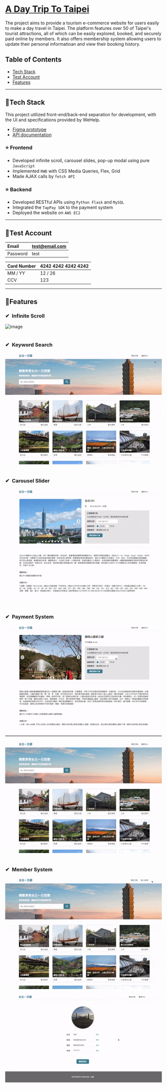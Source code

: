 # [A Day Trip To Taipei](http://52.73.166.80:3000)
The project aims to provide a tourism e-commerce website for users easily to make a day travel in Taipei. The platform features over 50 of Taipei's tourist attractions, all of which can be easily explored, booked, and securely paid online by members. It also offers membership system allowing users to update their personal informatioan and view their booking history.

## Table of Contents
+ [Tech Stack](#tech-stack)
+ [Test Account](#test-account)
+ [Features](#features)  

---

## 📍Tech Stack
This project utilized front-end/back-end separation for development, with the UI and specifications provided by WeHelp.
- [Figma prototype](https://www.figma.com/file/MZkYBH31H5gyLoZoZq116j) 
- [API documentation](https://app.swaggerhub.com/apis-docs/padax/taipei-day-trip/1.1.0) 

### ⭐️ Frontend

+ Developed infinite scroll, carousel slides, pop-up modal using pure `JavaScript`
+ Implemented `RWD` with CSS Media Queries, Flex, Grid 
+ Made AJAX calls by `fetch API`

### ⭐️ Backend

+ Developed RESTful APIs using `Python Flask` and `MySQL`
+ Integrated the `TapPay SDK` to the payment system
+ Deployed the website on `AWS EC2`

---

## 📍Test Account

  | Email | test@email.com |
  | :--- | :--- |
  | Password | test |

  | Card Number | 4242 4242 4242 4242 |
  | :--- | :--- |
  | MM / YY | 12 / 26 |
  | CCV | 123 |

---

## 📍Features
### ✔︎&nbsp; Infinite Scroll  
![image](https://github.com/HuaJung/taipei-one-day-trip/blob/main/infinite_scroll.gif)  
<br>

### ✔︎&nbsp; Keyword Search
![image](https://github.com/HuaJung/taipei-one-day-trip/blob/main/keyword_search.gif)  
<br>

### ✔︎&nbsp; Carousel Slider  
![image](https://github.com/HuaJung/taipei-one-day-trip/blob/main/carousel_slides.gif)    
<br>

### ✔︎&nbsp; Payment System  
![image](https://github.com/HuaJung/taipei-one-day-trip/blob/main/order%26payment.gif)

![image](https://github.com/HuaJung/taipei-one-day-trip/blob/main/payment_history.gif)  
<br>

### ✔︎&nbsp;  Member System
![image](https://github.com/HuaJung/taipei-one-day-trip/blob/main/member_login.gif)

![image](https://github.com/HuaJung/taipei-one-day-trip/blob/main/member_account.gif)  

